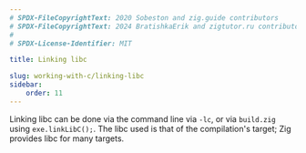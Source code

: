 ```yaml
---
# SPDX-FileCopyrightText: 2020 Sobeston and zig.guide contributors
# SPDX-FileCopyrightText: 2024 BratishkaErik and zigtutor.ru contributors
#
# SPDX-License-Identifier: MIT

title: Linking libc

slug: working-with-c/linking-libc
sidebar:
    order: 11
---
```


Linking libc can be done via the command line via `-lc`, or via `build.zig`
using `exe.linkLibC();`. The libc used is that of the compilation's target; Zig
provides libc for many targets.
